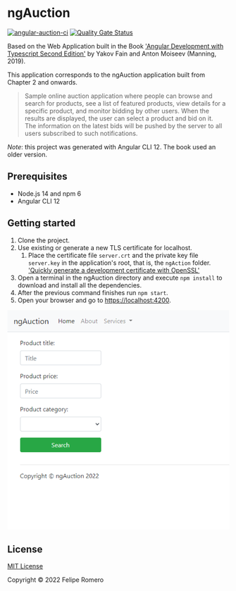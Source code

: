 # ngAuction

[![angular-auction-ci][4]][5] [![Quality Gate Status][1]][2]

Based on the Web Application built in the Book ['Angular Development with Typescript Second Edition'][3] by Yakov Fain and Anton Moiseev (Manning, 2019).

This application corresponds to the ngAuction application built from Chapter 2 and onwards.

>Sample online auction application where people can browse and search for products, see a list of featured products, view details for a specific product, and monitor bidding by other users.
When the results are displayed, the user can select a product and
bid on it.  
The information on the latest bids will be pushed by the server to all users subscribed to such notifications.

_Note_: this project was generated with Angular CLI 12. The book used an older version.

## Prerequisites

- Node.js 14 and npm 6
- Angular CLI 12

## Getting started

1. Clone the project.
1. Use existing or generate a new TLS certificate for localhost.
    1. Place the certificate file `server.crt` and the private key file `server.key` in the application's root, that is, the `ngAction` folder. ['Quickly generate a development certificate with OpenSSL'][6]
1. Open a terminal in the ngAuction directory and execute `npm install` to download and install all the dependencies.
1. After the previous command finishes run `npm start`.
1. Open your browser and go to <https://localhost:4200>.

![Home screen](/.github/assets/cover.png)

## License

[MIT License](./LICENSE)

Copyright &copy; 2022 Felipe Romero

[1]: https://sonarcloud.io/api/project_badges/measure?project=feliperomero3_angular-auction&metric=alert_status
[2]: https://sonarcloud.io/summary/new_code?id=feliperomero3_angular-auction
[3]: https://www.manning.com/books/angular-development-with-typescript-second-edition
[4]: https://github.com/feliperomero3/angular-auction/actions/workflows/angular-auction-ci.yml/badge.svg
[5]: https://github.com/feliperomero3/angular-auction/actions/workflows/angular-auction-ci.yml
[6]: https://gist.github.com/feliperomero3/a6282b0e7ca579fff0e296227675190d
